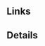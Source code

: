<!--
Thank you for submitting a Pull Request.

This code is leveraged to monitor critical services. Please consider the following:
* Tests are required.
* Performance matters.
* Features that are specific to just your app are unlikely to make it in.
* Where applicable, a CHANGELOG entry has been included.
* For new integration packages, follow the [Writing a New Integration
  Package](https://github.com/TykTechnologies/newrelic-go-agent/wiki/Writing-a-New-Integration-Package)
  checklist.

-->

## Links

<!--
Any relevant links that will help reviewers.
-->

## Details

<!--
In-depth description of changes, other technical notes, etc.
-->
